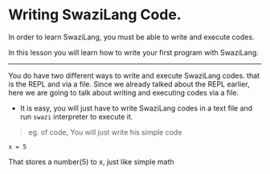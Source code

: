 # Writing SwaziLang Code.

In order to learn SwaziLang, you must be able to write and execute codes.

In this lesson you will learn how to write your first program with SwaziLang.

---

You do have two different ways to write and execute SwaziLang codes. that is the REPL and via a file. Since we already talked about the REPL earlier, here we are going to talk about writing and executing codes via a file.
- It is easy, you will just have to write SwaziLang codes in a text file and run `swazi` interpreter to execute it.

> eg. of code, You will just write his simple code

```swazi
x = 5
```
That stores a number(5) to x, just like simple math
